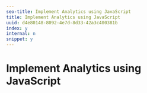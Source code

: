 ```yaml
---
seo-title: Implement Analytics using JavaScript
title: Implement Analytics using JavaScript
uuid: d4e80148-8092-4e7d-8d33-42a3c400381b
index: y
internal: n
snippet: y
---
```


# Implement Analytics using JavaScript


